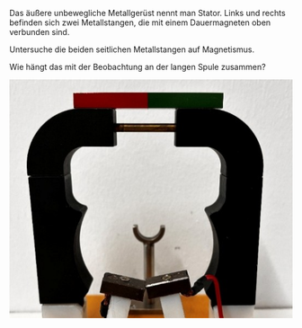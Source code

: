 Das äußere unbewegliche Metallgerüst nennt man Stator. Links und rechts befinden sich zwei Metallstangen, die mit einem Dauermagneten oben verbunden sind.

Untersuche die beiden seitlichen Metallstangen auf Magnetismus.

Wie hängt das mit der Beobachtung an der langen Spule zusammen?

![Stator](images/Bild1.jpg)

